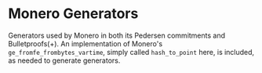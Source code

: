 # Monero Generators

Generators used by Monero in both its Pedersen commitments and Bulletproofs(+).
An implementation of Monero's `ge_fromfe_frombytes_vartime`, simply called
`hash_to_point` here, is included, as needed to generate generators.
